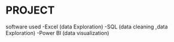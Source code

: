 # PROJECT
software used
-Excel (data Exploration)
-SQL (data cleaning ,data Exploration)
-Power BI (data visualization)

